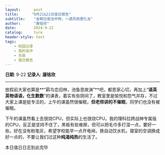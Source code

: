 ```yaml
---
layout:      post
title:      "9月21&22日值日报告"
subtitle:    "金鳞岂是池中物，一遇风雨便化龙"
author:      "康铭欣"
date:        2024-9-22
catalog:     ture
header-style: text
tags: 
    - 校园记录
    - 我的高中
    - 东辰
    - 值日报告
---
```


**日期**: 9-22
**记录人**: **康铭欣**

---

放假前大家也算是**“羁鸟恋旧林，池鱼思故渊”**吧，都思家心切，再加上“**语英英物语语，化生数数**”的课表，着实有些阴间了，教室里是愉悦和怨气并存，不过大家上课是挺专注的，上午的课虽然很催眠，**但老师讲的不催眠**，同学们也没有被催眠。

下午的课虽然看上去很烧CPU，但实际上也很烧CPU。我的理科拉跨战神专属版的CPU，反正是坚持不住了，黑板有些难擦，但可以把毛巾多打湿一点，要好一些。好在没有粉笔灰，希望学校能早一点开电闸，换自动饮水机，寝室的空调换成好一点的，不要让我们过这种**纯渴纯热**的生活了。

本日值日日志到此完毕
